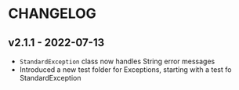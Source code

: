 # CHANGELOG

## v2.1.1 - 2022-07-13

* `StandardException` class now handles String error messages
* Introduced a new test folder for Exceptions, starting with a test fo StandardException
